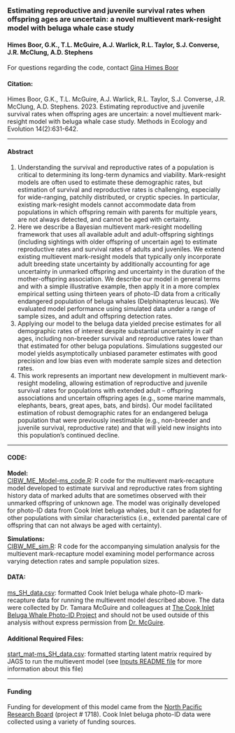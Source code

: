 
<!-- README.md is generated from README.Rmd. Please edit that file -->

### Estimating reproductive and juvenile survival rates when offspring ages are uncertain: a novel multievent mark-resight model with beluga whale case study

#### Himes Boor, G.K., T.L. McGuire, A.J. Warlick, R.L. Taylor, S.J. Converse, J.R. McClung, A.D. Stephens

For questions regarding the code, contact [Gina Himes
Boor](mailto:gkhimesboor@montana.edu)

#### Citation:

Himes Boor, G.K., T.L. McGuire, A.J. Warlick, R.L. Taylor, S.J.
Converse, J.R. McClung, A.D. Stephens. 2023. Estimating reproductive and
juvenile survival rates when offspring ages are uncertain: a novel
multievent mark-resight model with beluga whale case study. Methods in
Ecology and Evolution 14(2):631-642.

------------------------------------------------------------------------

#### Abstract

1.  Understanding the survival and reproductive rates of a population is
    critical to determining its long-term dynamics and viability.
    Mark-resight models are often used to estimate these demographic
    rates, but estimation of survival and reproductive rates is
    challenging, especially for wide-ranging, patchily distributed, or
    cryptic species. In particular, existing mark-resight models cannot
    accommodate data from populations in which offspring remain with
    parents for multiple years, are not always detected, and cannot be
    aged with certainty.
2.  Here we describe a Bayesian multievent mark-resight modelling
    framework that uses all available adult and adult-offspring
    sightings (including sightings with older offspring of uncertain
    age) to estimate reproductive rates and survival rates of adults and
    juveniles. We extend existing multievent mark-resight models that
    typically only incorporate adult breeding state uncertainty by
    additionally accounting for age uncertainty in unmarked offspring
    and uncertainty in the duration of the mother-offspring association.
    We describe our model in general terms and with a simple
    illustrative example, then apply it in a more complex empirical
    setting using thirteen years of photo-ID data from a critically
    endangered population of beluga whales (Delphinapterus leucas). We
    evaluated model performance using simulated data under a range of
    sample sizes, and adult and offspring detection rates.
3.  Applying our model to the beluga data yielded precise estimates for
    all demographic rates of interest despite substantial uncertainty in
    calf ages, including non-breeder survival and reproductive rates
    lower than that estimated for other beluga populations. Simulations
    suggested our model yields asymptotically unbiased parameter
    estimates with good precision and low bias even with moderate sample
    sizes and detection rates.
4.  This work represents an important new development in multievent
    mark-resight modeling, allowing estimation of reproductive and
    juvenile survival rates for populations with extended adult –
    offspring associations and uncertain offspring ages (e.g., some
    marine mammals, elephants, bears, great apes, bats, and birds). Our
    model facilitated estimation of robust demographic rates for an
    endangered beluga population that were previously inestimable (e.g.,
    non-breeder and juvenile survival, reproductive rate) and that will
    yield new insights into this population’s continued decline.

------------------------------------------------------------------------

#### CODE:

**Model:**  
[CIBW_ME_Model-ms_code.R](scripts/CIBW_ME_Model-ms_code.R): R code for
the multievent mark-recapture model developed to estimate survival and
reproductive rates from sighting history data of marked adults that are
sometimes observed with their unmarked offspring of unknown age. The
model was originally developed for photo-ID data from Cook Inlet beluga
whales, but it can be adapted for other populations with similar
characteristics (i.e., extended parental care of offspring that can not
always be aged with certainty).

**Simulations:**  
[CIBW_ME_sim.R](scripts/CIBW_ME_sim.R): R code for the accompanying
simulation analysis for the multievent mark-recapture model examining
model performance across varying detection rates and sample population
sizes.

#### DATA:

[ms_SH_data.csv](inputs/ms_SH_data.csv): formatted Cook Inlet beluga
whale photo-ID mark-recapture data for running the multievent model
described above. The data were collected by Dr. Tamara McGuire and
colleagues at [The Cook Inlet Beluga Whale Photo-ID
Project](https://www.cookinletbelugas.com/) and should not be used
outside of this analysis without express permission from
[Dr. McGuire](mailto:tamaracookinletbeluga@gmail.com).

#### Additional Required Files:

[start_mat-ms_SH_data.csv](inputs/start_mat-ms_SH_data.csv): formatted
starting latent matrix required by JAGS to run the multievent model (see
[Inputs README file](inputs/README.md) for more information about this
file)

------------------------------------------------------------------------

#### Funding

Funding for development of this model came from the [North Pacific
Research Board](https://www.nprb.org/) (project \# 1718). Cook Inlet
beluga photo-ID data were collected using a variety of funding sources.
